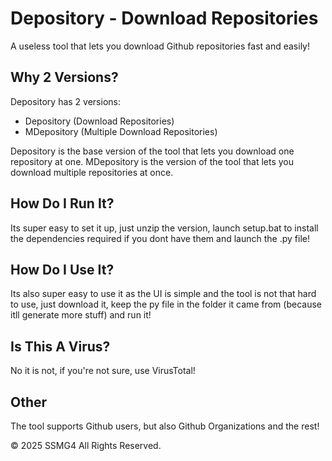 # Depository - Download Repositories
A useless tool that lets you download Github repositories fast and easily!

## Why 2 Versions?
Depository has 2 versions:
- Depository (Download Repositories)
- MDepository (Multiple Download Repositories)

Depository is the base version of the tool that lets you download one repository at one.
MDepository is the version of the tool that lets you download multiple repositories at once.

## How Do I Run It?
Its super easy to set it up, just unzip the version, launch setup.bat to install the dependencies required if you dont have them and launch the .py file!

## How Do I Use It?
Its also super easy to use it as the UI is simple and the tool is not that hard to use, just download it, keep the py file in the folder it came from (because itll generate more stuff) and run it!

## Is This A Virus?
No it is not, if you're not sure, use VirusTotal!

## Other
The tool supports Github users, but also Github Organizations and the rest!

&copy; 2025 SSMG4 All Rights Reserved.
